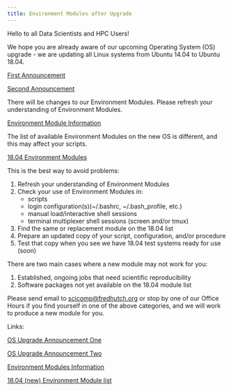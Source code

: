 ```yaml
---
title: Environment Modules after Upgrade
---
```


Hello to all Data Scientists and HPC Users!

We hope you are already aware of our upcoming Operating System (OS) upgrade - we are updating all Linux systems from Ubuntu 14.04 to Ubuntu 18.04.

[First Announcement](https://sciwiki.fredhutch.org/scicompannounce/2019-01-22-hpc-systems-upgrade-2019/)

[Second Announcement](https://fredhutch.github.io/easybuild-life-sciences/announcements/2019-01-24_Upgrade/)

There will be changes to our Environment Modules. Please refresh your understanding of Environment Modules.

[Environment Module Information](https://sciwiki.fredhutch.org/computing/cluster_software/)

The list of available Environment Modules on the new OS is different, and this may affect your scripts.

[18.04 Environment Modules](https://fredhutch.github.io/easybuild-life-sciences/bio-modules-18.04/)

This is the best way to avoid problems:

   1) Refresh your understanding of Environment Modules
   2) Check your use of Environment Modules in:
       - scripts
       - login configuration(s)(~/.bashrc, ~/.bash_profile, etc.)
       - manual load/interactive shell sessions
       - terminal multiplexer shell sessions (screen and/or tmux)
   3) Find the same or replacement module on the 18.04 list
   4) Prepare an updated copy of your script, configuration, and/or procedure
   5) Test that copy when you see we have 18.04 test systems ready for use (soon)

There are two main cases where a new module may not work for you:

   1) Established, ongoing jobs that need scientific reproducibility
   2) Software packages not yet available on the 18.04 module list

Please send email to scicomp@fredhutch.org or stop by one of our Office Hours if you find yourself in one of the above categories, and we will work to produce a new module for you.

Links:

[OS Upgrade Announcement One](https://fredhutch.github.io/easybuild-life-sciences/announcements/2019-01-24_Upgrade/)

[OS Upgrade Announcement Two](https://sciwiki.fredhutch.org/scicompannounce/2019-01-22-hpc-systems-upgrade-2019/)

[Environment Modules Information](https://sciwiki.fredhutch.org/computing/cluster_software/)

[18.04 (new) Environment Module list](http://fredhutch.github.io/easybuild-life-sciences/bio-modules-18.04/)
